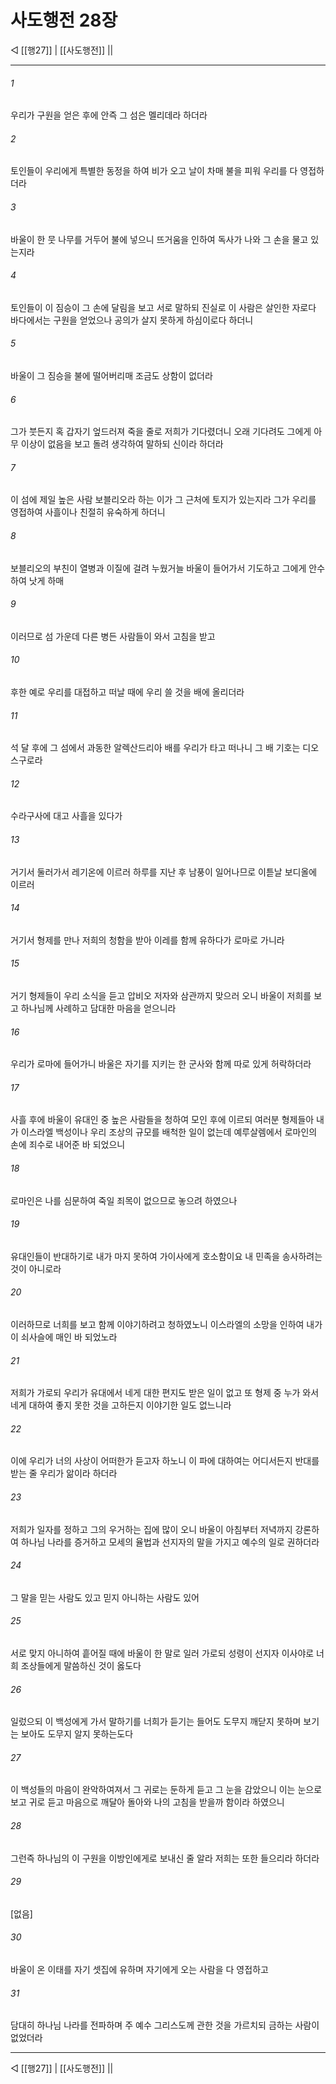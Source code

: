 # 사도행전 28장

◁ [[행27]] | [[사도행전]] ||
***

###### 1
우리가 구원을 얻은 후에 안즉 그 섬은 멜리데라 하더라

###### 2
토인들이 우리에게 특별한 동정을 하여 비가 오고 날이 차매 불을 피워 우리를 다 영접하더라

###### 3
바울이 한 뭇 나무를 거두어 불에 넣으니 뜨거움을 인하여 독사가 나와 그 손을 물고 있는지라

###### 4
토인들이 이 짐승이 그 손에 달림을 보고 서로 말하되 진실로 이 사람은 살인한 자로다 바다에서는 구원을 얻었으나 공의가 살지 못하게 하심이로다 하더니

###### 5
바울이 그 짐승을 불에 떨어버리매 조금도 상함이 없더라

###### 6
그가 붓든지 혹 갑자기 엎드러져 죽을 줄로 저희가 기다렸더니 오래 기다려도 그에게 아무 이상이 없음을 보고 돌려 생각하여 말하되 신이라 하더라

###### 7
이 섬에 제일 높은 사람 보블리오라 하는 이가 그 근처에 토지가 있는지라 그가 우리를 영접하여 사흘이나 친절히 유숙하게 하더니

###### 8
보블리오의 부친이 열병과 이질에 걸려 누웠거늘 바울이 들어가서 기도하고 그에게 안수하여 낫게 하매

###### 9
이러므로 섬 가운데 다른 병든 사람들이 와서 고침을 받고

###### 10
후한 예로 우리를 대접하고 떠날 때에 우리 쓸 것을 배에 올리더라

###### 11
석 달 후에 그 섬에서 과동한 알렉산드리아 배를 우리가 타고 떠나니 그 배 기호는 디오스구로라

###### 12
수라구사에 대고 사흘을 있다가

###### 13
거기서 둘러가서 레기온에 이르러 하루를 지난 후 남풍이 일어나므로 이튿날 보디올에 이르러

###### 14
거기서 형제를 만나 저희의 청함을 받아 이레를 함께 유하다가 로마로 가니라

###### 15
거기 형제들이 우리 소식을 듣고 압비오 저자와 삼관까지 맞으러 오니 바울이 저희를 보고 하나님께 사례하고 담대한 마음을 얻으니라

###### 16
우리가 로마에 들어가니 바울은 자기를 지키는 한 군사와 함께 따로 있게 허락하더라

###### 17
사흘 후에 바울이 유대인 중 높은 사람들을 청하여 모인 후에 이르되 여러분 형제들아 내가 이스라엘 백성이나 우리 조상의 규모를 배척한 일이 없는데 예루살렘에서 로마인의 손에 죄수로 내어준 바 되었으니

###### 18
로마인은 나를 심문하여 죽일 죄목이 없으므로 놓으려 하였으나

###### 19
유대인들이 반대하기로 내가 마지 못하여 가이사에게 호소함이요 내 민족을 송사하려는 것이 아니로라

###### 20
이러하므로 너희를 보고 함께 이야기하려고 청하였노니 이스라엘의 소망을 인하여 내가 이 쇠사슬에 매인 바 되었노라

###### 21
저희가 가로되 우리가 유대에서 네게 대한 편지도 받은 일이 없고 또 형제 중 누가 와서 네게 대하여 좋지 못한 것을 고하든지 이야기한 일도 없느니라

###### 22
이에 우리가 너의 사상이 어떠한가 듣고자 하노니 이 파에 대하여는 어디서든지 반대를 받는 줄 우리가 앎이라 하더라

###### 23
저희가 일자를 정하고 그의 우거하는 집에 많이 오니 바울이 아침부터 저녁까지 강론하여 하나님 나라를 증거하고 모세의 율법과 선지자의 말을 가지고 예수의 일로 권하더라

###### 24
그 말을 믿는 사람도 있고 믿지 아니하는 사람도 있어

###### 25
서로 맞지 아니하여 흩어질 때에 바울이 한 말로 일러 가로되 성령이 선지자 이사야로 너희 조상들에게 말씀하신 것이 옳도다

###### 26
일렀으되 이 백성에게 가서 말하기를 너희가 듣기는 들어도 도무지 깨닫지 못하며 보기는 보아도 도무지 알지 못하는도다

###### 27
이 백성들의 마음이 완악하여져서 그 귀로는 둔하게 듣고 그 눈을 감았으니 이는 눈으로 보고 귀로 듣고 마음으로 깨달아 돌아와 나의 고침을 받을까 함이라 하였으니

###### 28
그런즉 하나님의 이 구원을 이방인에게로 보내신 줄 알라 저희는 또한 들으리라 하더라

###### 29
[없음]

###### 30
바울이 온 이태를 자기 셋집에 유하며 자기에게 오는 사람을 다 영접하고

###### 31
담대히 하나님 나라를 전파하며 주 예수 그리스도께 관한 것을 가르치되 금하는 사람이 없었더라

***
◁ [[행27]] | [[사도행전]] ||